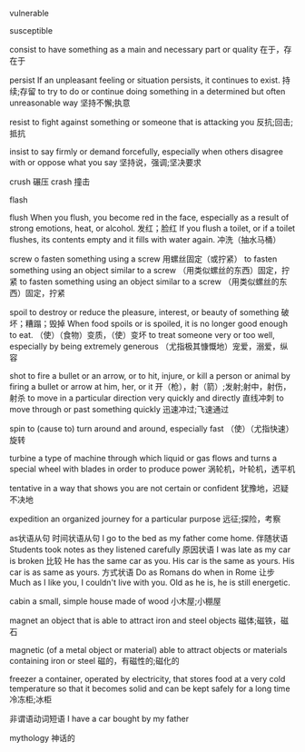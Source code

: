 vulnerable

susceptible

consist
to have something as a main and necessary part or quality
在于，存在于

persist
If an unpleasant feeling or situation persists, it continues to exist.
持续;存留
to try to do or continue doing something in a determined but often unreasonable way
坚持不懈;执意

resist
to fight against something or someone that is attacking you
反抗;回击;抵抗

insist
to say firmly or demand forcefully, especially when others disagree with or oppose what you say
坚持说，强调;坚决要求

crush
碾压
crash
撞击

flash

flush
When you flush, you become red in the face, especially as a result of strong emotions, heat, or alcohol.
发红；脸红
If you flush a toilet, or if a toilet flushes, its contents empty and it fills with water again.
冲洗（抽水马桶）

screw
o fasten something using a screw
用螺丝固定（或拧紧）
to fasten something using an object similar to a screw
（用类似螺丝的东西）固定，拧紧
to fasten something using an object similar to a screw
（用类似螺丝的东西）固定，拧紧


spoil
to destroy or reduce the pleasure, interest, or beauty of something
破坏；糟蹋；毁掉
When food spoils or is spoiled, it is no longer good enough to eat.
（使）（食物）变质，（使）变坏
to treat someone very or too well, especially by being extremely generous
（尤指极其慷慨地）宠爱，溺爱，纵容


shot
to fire a bullet or an arrow, or to hit, injure, or kill a person or animal by firing a bullet or arrow at him, her, or it
开（枪），射（箭）;发射;射中，射伤，射杀
to move in a particular direction very quickly and directly
直线冲刺
to move through or past something quickly
迅速冲过;飞速通过


spin
to (cause to) turn around and around, especially fast
（使）（尤指快速）旋转

turbine
a type of machine through which liquid or gas flows and turns a special wheel with blades in order to produce power
涡轮机，叶轮机，透平机



tentative
in a way that shows you are not certain or confident
犹豫地，迟疑不决地

expedition
an organized journey for a particular purpose
远征;探险，考察

as状语从句
时间状语从句
I go to the bed as my father come home.
伴随状语
Students took notes as they listened carefully
原因状语
I was late as my car is broken
比较
He has the same car as you.
His car is the same as yours.
His car is as same as yours.
方式状语
Do as Romans do when in Rome
让步
Much as I like you, I couldn't live with you.
Old as he is, he is still energetic.

cabin
a small, simple house made of wood
小木屋;小棚屋

magnet
an object that is able to attract iron and steel objects
磁体;磁铁，磁石

magnetic
(of a metal object or material) able to attract objects or materials containing iron or steel
磁的，有磁性的;磁化的

freezer
a container, operated by electricity, that stores food at a very cold temperature so that it becomes solid and can be kept safely for a long time
冷冻柜;冰柜


非谓语动词短语
I have a car bought by my father

mythology
神话的

